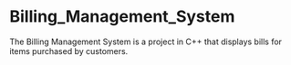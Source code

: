 # Billing_Management_System
The Billing Management System is a project in C++ that displays bills for items purchased by customers.
